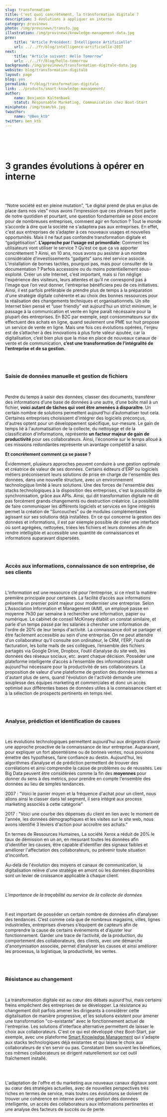 ```yaml
---
slug: transformation
title: C'est quoi concrètement, la transformation digitale ?
description: 3 évolutions à appliquer en interne
category: provinews
photo: /img/provinews/transfo.jpg
illustration: /img/provinews/knowledge-management-data.jpg
prev:
    title: "Article Précédent: Intelligence Artificielle"
    url: ../../fr/blog/intelligence-artificielle-2017
next:
    title: "Article suivant: Hello Tomorrow"
    url: ../../fr/blog/hello-tomorrow
background: /img/provinews/transformation-digitale-data.jpg
website: blog/transformation-digitale
layout: page
blog: yes
permalink: fr/blog/transformation-digitale
link: ../products/smart-knowledge-management/
author:
    name: Benjamin Kaltenbaek
    statut: Responsable Marketing, Communication chez Boot-Start
miniphoto: /img/team/bk.jpg
twauthor:
    name: "@Ben_ktb"
twitter: ben_ktb
---
```


<br><br><br>
<h1> 3 grandes évolutions à opérer en interne </h1>
<br><br>





“Notre société est en pleine mutation”, “Le digital prend de plus en plus de place dans nos vies” nous avons l’impression
que ces phrases font partie de notre quotidien et pourtant, une question fondamentale se pose encore pour de
nombreuses entreprises, comment agir en fonction ? Tout le monde s’accorde à dire que la société ne s'adaptera pas aux
entreprises. En effet, c'est aux entreprises de s’adapter à ces nouveaux usages et nouvelles opportunités.
Mais il ne faut pas confondre transformation digitale et “gadgétisation”. <b> L’approche par l’usage est primordiale</b>:
Comment les utilisateurs vont utiliser le service ? Qu’est ce que ça va apporter concrètement ?
Ainsi, en 10 ans, nous avons pu assister à un nombre considérable d’investissements “gadgets” sans réel service associé.
L’installation de bornes tactiles, pourquoi pas, mais pour consulter de la documentation ?
Parfois accessoire ou du moins potentiellement sous-exploité.
Créer un site Internet, c’est important, mais si l’on néglige l'expérience des visiteurs,
leurs attentes et qu’il ne correspond pas à l’image que l’on veut donner, l'entreprise bénéficiera peu de ces initiatives.
Ainsi, il est parfois préférable de prendre plus de temps à la préparation d'une stratégie digitale cohérente et au choix
des bonnes ressources pour la réalisation des changements techniques et organisationnels.
Un site Internet bien pensé et “user friendly” est aujourd’hui un strict minimum, le passage à la communication et vente en ligne
paraît nécéssaire pour la plupart des entreprises. En B2C par exemple, sept consommateurs sur dix effectuent des achats en ligne, quand seulement une PME sur huit
propose un service de vente en ligne. Mais une fois ces évolutions opérées, l'enjeu est de s’attacher à des innovations
à plus forte valeur ajoutée, car la digitalisation, c’est bien plus que la mise en place de nouveaux canaux de vente et
de communication, <b> c’est une transformation de l’intégralité de l’entreprise et de sa gestion.</b>

<br><br>
<h3> Saisie de données manuelle et gestion de fichiers </h3>
<br>

Perdre du temps à saisir des données, classer des documents, transférer des informations d’une base de données à une autre,
d’une boîte mail à un fichier, <b>voici autant de tâches qui vont être amenées à disparaître</b>.
Un certain nombre de solutions permettent aujourd’hui d’automatiser tout cela. Certaines entreprises choisissent
d'intégrer des logiciels préconçus, d'autres optent pour un développement spécifique, sur-mesure.
Le gain de temps lié à l'automatisation de la collecte, du nettoyage et de la classification d'informations,
représente <b> un facteur majeur de gain de productivité </b> pour ses collaborateurs.
Ainsi, l'économie sur le temps alloué à ces missions redondantes représente un avantage compétitif à saisir.

__Et concrètement comment ça se passe ?__

Évidemment, plusieurs approches peuvent conduire à une gestion optimale et créatrice de valeur de ses données.
Certains éditeurs d'ERP ou logiciels métiers préconiseront leurs solutions de prise en charge de l'ensemble des données,
dans une nouvelle structure, avec un environnement technologique limité à leurs solutions.
Une des forces de l'ensemble des stacks technologiques à la disposition des entreprises,
c'est la possibilité de synchronisation, grâce aux APIs. Ainsi, qui dit transformation digitale ne dit pas forcément
grands changements ou destruction créatrice. La possibilité de faire communiquer les différents logiciels et services en
ligne intégrés permet la création de "Surcouches" ou de modules complémentaires agissant sur ses solutions déjà installées.
En ce qui concerne la gestion des données et informations, il est par exemple possible de créer une interface où sont agrégées,
nettoyées, triées les fichiers et leurs données afin de rendre intelligible et accessible une quantité de connaissances et
informations auparavant dispersées.

<br><br>
<h3>Accès aux informations, connaissance de son entreprise, de ses clients</h3>
<br>

L’information est une ressource clé pour l’entreprise, si ce n’est la matière première principale pour certaines.
La facilité d’accès aux informations présente un premier point majeur pour moderniser une entreprise.
Selon L’Association Information et Management (AIM), un employé passe en moyenne 7h30 par semaine à rechercher une
information, papier ou numérique. Le cabinet de conseil McKinsey établit un constat similaire, et parle d'un temps passé
par les salariés à chercher une information de l'ordre de 20% de leur temps d'activité.
La connaissance doit se partager et être facilement accessible au sein d’une entreprise.
On ne peut attendre d’un collaborateur qu’il consulte son ordinateur, le CRM, l’ERP, l’outil de facturation,
les boîte mails de ses collègues, l’ensemble des fichiers partagés via Google Drive, Dropbox, l’outil d’analyse du site web,
les données des réseaux sociaux, etc. avant chaque décision. Posséder une plateforme intelligente d’accès à l’ensemble des
informations paraît aujourd’hui nécessaire pour la productivité de ses collaborateurs.
La proposition de valeur d'une plateforme de gestion des données internes a d'autant plus de sens,
quand l'évolution de l'activité demande une souplesse des équipes marketing et commerciales et donc un accès
optimisé aux différentes bases de données utiles à la connaissance client et à la sélection de prospects pertinents en temps réel.

<br><br>
<h3> Analyse, prédiction et identification de causes </h3>
<br>

Les évolutions technologiques permettent aujourd’hui aux dirigeants d’avoir une approche proactive de la connaissance
de leur entreprise. Auparavant, pour expliquer un fort absentéisme ou de bonnes ventes, nous pouvions émettre des hypothèses,
faire confiance au destin. Aujourd’hui, les algorithmes d’analyse et de prédiction permettent de trouver des corrélations et
ainsi comprendre la cause de problèmes ou de réussites. Les Big Data peuvent être considérées comme la fin des
<b> moyennes </b> pour donner du sens à des metrics, pour prendre en compte l'ensemble des données au lieu de simples tendances.

2007 : "Voici le panier moyen et la fréquence d'achat pour un client, nous allons ainsi le classer dans tel segment,
il sera intégré aux process marketing associés à cette catégorie"

2017 : "Voici une courbe des dépenses du client en lien avec le moment de l'année, les données démographiques et les
visites sur le site web, nous avons identifié 3 leviers d'action pour accroître ses achats."

En termes de Ressources Humaines, La société Xerox a réduit de 20% le taux de démission en un an, en mesurant toutes
les données afin d'identifier les causes, être capable
d'identifier des signaux faibles et améliorer l'affectation des collaborateurs,
ou prévenir toute situation d'inconfort.

Au-delà de l'évolution des moyens et canaux de communication, la digitalisation relève d'une stratégie en amont où
les données disponibles sont un levier de croissance applicable à chaque client.


<br>

<i> L'importance de la traçabilité au service de la collecte de données </i>

<br>

Il est important de posséder un certain nombre de données afin d’analyser des tendances.
C’est comme cela que de nombreux magasins, villes, lignes industrielles, entreprises diverses s’équipent de capteurs afin
de comprendre la cause de certains événements et d’ajuster leur fonctionnement.
Garder une trace de l’activité, de la production, du comportement des collaborateurs, des clients,
avec une démarche d'anonymisation associée, permet d’analyser les causes et ainsi améliorer les processus, la logistique,
la productivité, les ventes.

<br><br>

<h3> Résistance au changement </h3>

<br>

La transformation digitale est au cœur des débats aujourd'hui, mais certains freins empêchent des entreprises de se
développer. La résistance au changement doit parfois amener les dirigeants à considérer cette digitalisation de manière
progressive, et les solutions existent pour amener une transformation "co-existante" avec le fonctionnement
actuel de l'entreprise. Les solutions d'interface alternative permettent de laisser le choix aux collaborateurs.
C'est ce qui est développé chez Boot-Start, par exemple, avec une plateforme [Smart Knowledge Management]({{page.link}}) qui s'adapte aux
stacks technologiques déjà existantes et qui laisse le choix aux collaborateurs de s'en servir ou pas.
Constatant bien souvent les bénéfices, ces mêmes collaborateurs se dirigent naturellement sur cet outil fraîchement installé.

<br><br>

L'adaptation de l'offre et du marketing aux nouveaux canaux digitaux sont au cœur des stratégies actuelles,
avec de nouvelles perspectives très riches en termes de service, mais toutes ces évolutions se doivent de
trouver une cohérence en interne avec une gestion des données intelligente, un accès des collaborateurs
aux informations pertinentes et une analyse des facteurs de succès ou de perte.

<br><br>
<br><br>

